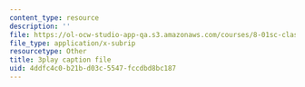 ```yaml
---
content_type: resource
description: ''
file: https://ol-ocw-studio-app-qa.s3.amazonaws.com/courses/8-01sc-classical-mechanics-fall-2016/4ddfc4c0b21bd03c5547fccdbd8bc187_m8_3VwHy7tE.srt
file_type: application/x-subrip
resourcetype: Other
title: 3play caption file
uid: 4ddfc4c0-b21b-d03c-5547-fccdbd8bc187
---
```

